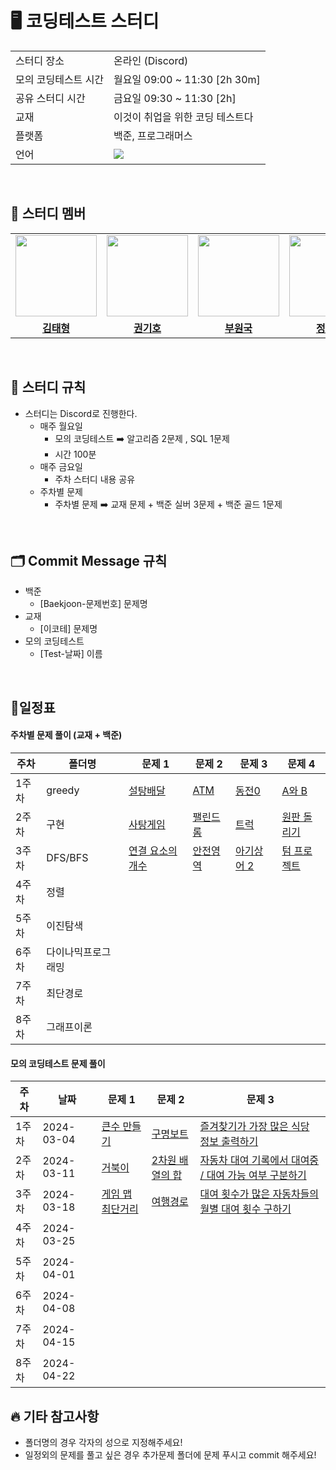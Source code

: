 
# 🖥 코딩테스트 스터디 

<table>
  <tr>
    <td>스터디 장소</td>
    <td>온라인 (Discord)</td>
  </tr>
  <tr>
    <td>모의 코딩테스트 시간</td>
    <td>월요일 09:00 ~ 11:30 [2h 30m] <br> 
  </tr>
    <tr>
    <td>공유 스터디 시간</td>
    <td>금요일 09:30 ~ 11:30 [2h] <br>
  </tr>
  <tr>
    <td>교재</td>
    <td>이것이 취업을 위한 코딩 테스트다</td>
  </tr>
    <tr>
    <td>플랫폼</td>
    <td>백준, 프로그래머스</td>
  </tr>
  <tr>
    <td>언어</td>
    <td>
        <img src="https://img.shields.io/badge/Python-3776AB?style=for-the-badge&logo=python&logoColor=white">
    </td>
  </tr>
</table>

<br/>

## 🤖 스터디 멤버

<table>
 <tr>
    <td align="center"><img src="https://avatars.githubusercontent.com/coryong" width="130px;" alt=""></a></td>
    <td align="center"><img src="https://avatars.githubusercontent.com/kihokwon" width="130px;" alt=""></a></td>
    <td align="center"><img src="https://avatars.githubusercontent.com/BOO-WONKUK" width="130px;" alt=""></a></td>
    <td align="center"><img src="https://avatars.githubusercontent.com/dodongmin" width="130px;" alt=""></a></td>
    <td align="center"><img src="https://avatars.githubusercontent.com/strokeincoding" width="130px;" alt=""></a></td>
    <td align="center"><img src="https://avatars.githubusercontent.com/parkinha" width="130px;" alt=""></a></td>
  </tr>
  <tr>
    <td align="center"><a href="https://github.com/coryong"><b>김태형</b></a></td>
    <td align="center"><a href="https://github.com/kihokwon"><b>권기호</b></a></td>
    <td align="center"><a href="https://github.com/BOO-WONKUK"><b>부원국</b></a></td>
    <td align="center"><a href="https://github.com/dodongmin"><b>정동민</b></a></td>
    <td align="center"><a href="https://github.com/strokeincoding"><b>이상우</b></a></td>
    <td align="center"><a href="https://github.com/parkinha"><b>박인하</b></a></td>
  </tr>

</table>

<br/>

## 📌 스터디 규칙
- 스터디는 Discord로 진행한다.
  - 매주 월요일 
    - 모의 코딩테스트 ➡️ 알고리즘 2문제 , SQL 1문제
    - 시간 100분 
  - 매주 금요일
    - 주차 스터디 내용 공유
  - 주차별 문제
    - 주차별 문제 ➡️ 교재 문제 + 백준 실버 3문제 + 백준 골드 1문제
  
<br/>

## 🗂️ Commit Message 규칙
- 백준
  - [Baekjoon-문제번호] 문제명
- 교재
  - [이코테] 문제명
- 모의 코딩테스트 
  - [Test-날짜] 이름
  

<br/>

## 📆일정표

#### 주차별 문제 풀이 (교재 + 백준)

| **주차** | **폴더명**          | **문제 1**                                                   | **문제 2**                                                   | **문제 3**                                                   | **문제 4** |
| -------- | ------------------- | ------------------------------------------------------------ | ------------------------------------------------------------ | ------------------------------------------------------------ | ------------- |
| 1주차    | greedy              | [설탕배달](https://www.acmicpc.net/problem/2839) | [ATM](https://www.acmicpc.net/problem/11399) | [ 동전0](https://www.acmicpc.net/problem/11047)                                                             | [A와 B](https://www.acmicpc.net/problem/12904)   |
| 2주차    | 구현         | [사탕게임]( https://www.acmicpc.net/problem/3085) | [팰린드롬 ](https://www.acmicpc.net/problem/1213) | [트럭]( https://www.acmicpc.net/problem/13335)                                                             | [원판 돌리기]( https://www.acmicpc.net/problem/17822)   |
| 3주차    | DFS/BFS         | [연결 요소의 개수](https://www.acmicpc.net/problem/11724) | [안전영역 ](https://www.acmicpc.net/problem/2468) |  [아기상어 2]( https://www.acmicpc.net/problem/17086)                                                            | [텀 프로젝트](https://www.acmicpc.net/problem/9466)   |
| 4주차    | 정렬             | | | | |
| 5주차    | 이진탐색               | | |  |  |
| 6주차    | 다이나믹프로그래밍                |  |  |  |   |
| 7주차    | 최단경로       |  |  |                                                              |  |
| 8주차    | 그래프이론 |  |  |  |    |



#### 모의 코딩테스트 문제 풀이

| **주차** | **날짜**          | **문제 1**                                                   | **문제 2**                                                   | **문제 3**                                                   | 
| -------- | ------------------- | ------------------------------------------------------------ | ------------------------------------------------------------ | ------------------------------------------------------------ | 
| 1주차    | 2024-03-04              | [큰수 만들기](https://school.programmers.co.kr/learn/courses/30/lessons/42883) | [구명보트](https://school.programmers.co.kr/learn/courses/30/lessons/42885) | [즐겨찾기가 가장 많은 식당 정보 출력하기](https://school.programmers.co.kr/learn/courses/30/lessons/131123)                                                             | 
| 2주차    | 2024-03-11         | [거북이](https://www.acmicpc.net/problem/8911) | [2차원 배열의 합](https://www.acmicpc.net/problem/2167) | [자동차 대여 기록에서 대여중 / 대여 가능 여부 구분하기](https://school.programmers.co.kr/learn/courses/30/lessons/157340)                                                             | 
| 3주차    | 2024-03-18         | [게임 맵 최단거리](https://school.programmers.co.kr/learn/courses/30/lessons/1844) | [여행경로 ](https://school.programmers.co.kr/learn/courses/30/lessons/43164) |  [대여 횟수가 많은 자동차들의 월별 대여 횟수 구하기](https://school.programmers.co.kr/learn/courses/30/lessons/151139)                                                            | 
| 4주차    | 2024-03-25             | | | | 
| 5주차    | 2024-04-01                | | |  |  
| 6주차    | 2024-04-08               |  |  |  |   
| 7주차    | 2024-04-15       |  |  |                                                              |
| 8주차    | 2024-04-22 |  |  |  |    


## 🔥 기타 참고사항
- 폴더명의 경우 각자의 성으로 지정해주세요!
- 일정외의 문제를 풀고 싶은 경우 추가문제 폴더에 문제 푸시고 commit 해주세요!